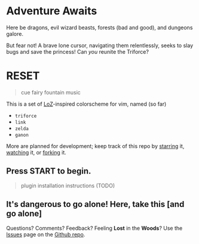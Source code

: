 # Adventure Awaits

Here be dragons, evil wizard beasts, forests (bad and good), and dungeons
galore.

But fear not! A brave lone cursor, navigating them relentlessly, seeks to slay
bugs and save the princess! Can *you* reunite the Triforce?

# RESET

> cue fairy fountain music

This is a set of [LoZ][loz]-inspired colorscheme for vim, named (so far)

- `triforce`
- `link`
- `zelda`
- `ganon`

More are planned for development; keep track of this repo by [starring][star]
it, [watching][watch] it, or [forking][fork] it.

## Press START to begin.

> plugin installation instructions (TODO)

## It's dangerous to go alone! Here, take this [and go alone]

Questions? Comments? Feedback? Feeling __Lost__ in the __Woods__? Use the
[Issues][issues] page on the [Github repo][github].

[github]: github.com/benknoble/zelda-vim
[issues]: github.com/benknoble/zelda-vim/issues
[loz]: https://en.wikipedia.org/wiki/The_Legend_of_Zelda
[star]: github.com/benknoble/zelda-vim
[watch]: github.com/benknoble/zelda-vim/subscription
[fork]: github.com/benknoble/zelda-vim/fork
